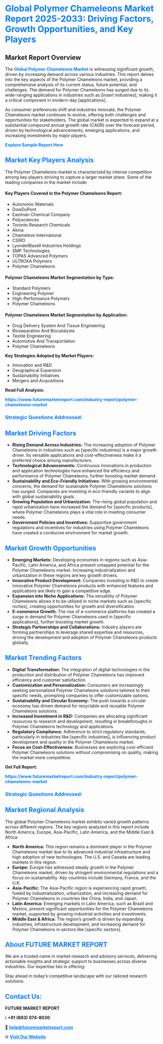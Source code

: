 <h1 style="color: #007BFF;">Global Polymer Chameleons Market Report 2025-2033: Driving Factors, Growth Opportunities, and Key Players</h1>

<section id="overview">
<h2>Market Report Overview</h2>
<p>The <a href="https://www.futuremarketreport.com/industry-report/polymer-chameleons-market" style="color: #007BFF; text-decoration: none;"><strong>Global Polymer Chameleons Market</strong></a> is witnessing significant growth, driven by increasing demand across various industries. This report delves into the key aspects of the Polymer Chameleons market, providing a comprehensive analysis of its current status, future potential, and challenges. The demand for Polymer Chameleons has surged due to its wide-ranging applications in industries such as [insert industries], making it a critical component in modern-day [applications].</p>
<p>As consumer preferences shift and industries innovate, the Polymer Chameleons market continues to evolve, offering both challenges and opportunities for stakeholders. The global market is expected to expand at a substantial compound annual growth rate (CAGR) over the forecast period, driven by technological advancements, emerging applications, and increasing investments by major players.</p>
</section>

<section id="overview">
<p><a href="https://www.futuremarketreport.com/request-sample/reportId=51025" style="color: #007BFF; text-decoration: none;"><strong>Explore Sample Report Here</strong></a></p>
</section>

<section id="key-players">
<h2 style="color: #007BFF;">Market Key Players Analysis</h2>
<p>The Polymer Chameleons market is characterized by intense competition among key players striving to capture a larger market share. Some of the leading companies in the market include:</p>
<h4>Key Players Covered in the Polymer Chameleons Report:</h4>
<ul><li>Autonomic Materials</li><li>DowDuPont</li><li>Eastman Chemical Company</li><li>Polysciences</li><li>Toronto Research Chemicals</li><li>Akina</li><li>Chameleon International</li><li>CSIRO</li><li>LyondellBasell Industries Holdings</li><li>SMP Technologies</li><li>TOPAS Advanced Polymers</li><li>ULTROXA Polymers</li><li>Polymer Chameleons</li></ul>
<h4>Polymer Chameleons Market Segmentation by Type:</h4>
<ul><li>Standard Polymers</li><li>Engineering Polymer</li><li>High-Performance Polymers</li><li>Polymer Chameleons</li></ul>

<h4>Polymer Chameleons Market Segmentation by Application:</h4>
<ul><li>Drug Delivery System And Tissue Engineering</li><li>Bioseparation And Biocatalysts</li><li>Textile Engineering</li><li>Automotive And Transportation</li><li>Polymer Chameleons</li></ul>
<p><strong>Key Strategies Adopted by Market Players:</strong></p>
<ul>
<li>Innovation and R&D</li>
<li>Geographical Expansion</li>
<li>Sustainability Initiatives</li>
<li>Mergers and Acquisitions</li>
</ul>
</section>

<section>
<p><strong>Read Full Analysis: </strong></p><a href="https://www.futuremarketreport.com/industry-report/polymer-chameleons-market" style="color: #007BFF; text-decoration: none;"><strong>https://www.futuremarketreport.com/industry-report/polymer-chameleons-market</strong></a>
<h3 style="color: #007BFF;">Strategic Questions Addressed:</h3>
</section>

<section id="driving-factors">
<h2 style="color: #007BFF;">Market Driving Factors</h2>
<ul>
<li><strong>Rising Demand Across Industries:</strong> The increasing adoption of Polymer Chameleons in industries such as [specific industries] is a major growth driver. Its versatile applications and cost-effectiveness make it a preferred choice among manufacturers.</li>
<li><strong>Technological Advancements:</strong> Continuous innovations in production and application technologies have enhanced the efficiency and performance of Polymer Chameleons, further boosting market demand.</li>
<li><strong>Sustainability and Eco-Friendly Initiatives:</strong> With growing environmental concerns, the demand for sustainable Polymer Chameleons solutions has surged. Companies are investing in eco-friendly variants to align with global sustainability goals.</li>
<li><strong>Growing Population and Urbanization:</strong> The rising global population and rapid urbanization have increased the demand for [specific products], where Polymer Chameleons plays a vital role in meeting consumer needs.</li>
<li><strong>Government Policies and Incentives:</strong> Supportive government regulations and incentives for industries using Polymer Chameleons have created a conducive environment for market growth.</li>
</ul>
</section>

<section id="growth-opportunities">
<h2 style="color: #007BFF;">Market Growth Opportunities</h2>
<ul>
<li><strong>Emerging Markets:</strong> Developing economies in regions such as Asia-Pacific, Latin America, and Africa present untapped potential for the Polymer Chameleons market. Increasing industrialization and urbanization in these regions are key growth drivers.</li>
<li><strong>Innovative Product Development:</strong> Companies investing in R&D to create innovative Polymer Chameleons products with enhanced features and applications are likely to gain a competitive edge.</li>
<li><strong>Expansion into Niche Applications:</strong> The versatility of Polymer Chameleons allows it to be utilized in niche markets such as [specific niches], creating opportunities for growth and diversification.</li>
<li><strong>E-commerce Growth:</strong> The rise of e-commerce platforms has created a surge in demand for Polymer Chameleons used in [specific applications], further boosting market growth.</li>
<li><strong>Strategic Partnerships and Collaborations:</strong> Industry players are forming partnerships to leverage shared expertise and resources, driving the development and adoption of Polymer Chameleons products globally.</li>
</ul>
</section>

<section id="trending-factors">
<h2 style="color: #007BFF;">Market Trending Factors</h2>
<ul>
<li><strong>Digital Transformation:</strong> The integration of digital technologies in the production and distribution of Polymer Chameleons has improved efficiency and customer satisfaction.</li>
<li><strong>Customization and Personalization:</strong> Consumers are increasingly seeking personalized Polymer Chameleons solutions tailored to their specific needs, prompting companies to offer customizable options.</li>
<li><strong>Sustainability and Circular Economy:</strong> The push towards a circular economy has driven demand for recyclable and reusable Polymer Chameleons solutions.</li>
<li><strong>Increased Investment in R&D:</strong> Companies are allocating significant resources to research and development, resulting in breakthroughs in Polymer Chameleons technology and applications.</li>
<li><strong>Regulatory Compliance:</strong> Adherence to strict regulatory standards, particularly in industries like [specific industries], is influencing product development and quality in the Polymer Chameleons market.</li>
<li><strong>Focus on Cost-Effectiveness:</strong> Businesses are exploring cost-efficient Polymer Chameleons solutions without compromising on quality, making the market more competitive.</li>
</ul>
</section>

<section>
<p><strong>Get Full Report: </strong></p><a href="https://www.futuremarketreport.com/industry-report/polymer-chameleons-market" style="color: #007BFF; text-decoration: none;"><strong>https://www.futuremarketreport.com/industry-report/polymer-chameleons-market</strong></a>
<h3 style="color: #007BFF;">Strategic Questions Addressed:</h3>
</section>


<section id="regional-analysis">
<h2 style="color: #007BFF;">Market Regional Analysis</h2>
<p>The global Polymer Chameleons market exhibits varied growth patterns across different regions. The key regions analyzed in this report include North America, Europe, Asia-Pacific, Latin America, and the Middle East & Africa:</p>
<ul>
<li><strong>North America:</strong> This region remains a dominant player in the Polymer Chameleons market due to its advanced industrial infrastructure and high adoption of new technologies. The U.S. and Canada are leading markets in this region.</li>
<li><strong>Europe:</strong> Europe has witnessed steady growth in the Polymer Chameleons market, driven by stringent environmental regulations and a focus on sustainability. Key countries include Germany, France, and the U.K.</li>
<li><strong>Asia-Pacific:</strong> The Asia-Pacific region is experiencing rapid growth, fueled by industrialization, urbanization, and increasing demand for Polymer Chameleons in countries like China, India, and Japan.</li>
<li><strong>Latin America:</strong> Emerging markets in Latin America, such as Brazil and Mexico, present significant opportunities for the Polymer Chameleons market, supported by growing industrial activities and investments.</li>
<li><strong>Middle East & Africa:</strong> The region’s growth is driven by expanding industries, infrastructure development, and increasing demand for Polymer Chameleons in sectors like [specific sectors].</li>
</ul>
</section>

<footer>
<h2 style="color: #007BFF;">About FUTURE MARKET REPORT</h2>
<p>We are a trusted name in market research and advisory services, delivering actionable insights and strategic support to businesses across diverse industries. Our expertise lies in offering:</p>

<p>Stay ahead in today’s competitive landscape with our tailored research solutions.</p>

<h2 style="color: #007BFF;">Contact Us:</h2>
<p><strong>FUTURE MARKET REPORT</strong></p>
<p>📞 <strong>+91 (883) 074-8030</strong></p>
<p>📧 <strong><a href="mailto:help@futuremarketreport.com" style="color: #007BFF;">help@futuremarketreport.com</a></strong></p>
<p>🌐 <strong><a href="https://www.futuremarketreport.com/" style="color: #007BFF;">Visit Our Website</a></strong></p>
</footer>